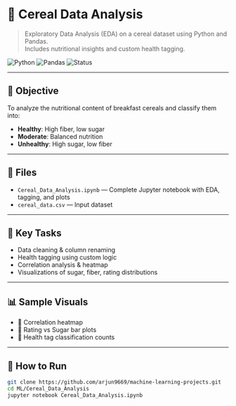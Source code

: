 # 🥣 Cereal Data Analysis

> Exploratory Data Analysis (EDA) on a cereal dataset using Python and Pandas.  
> Includes nutritional insights and custom health tagging.

![Python](https://img.shields.io/badge/Python-3.8+-blue.svg)
![Pandas](https://img.shields.io/badge/Pandas-EDA-success.svg)
![Status](https://img.shields.io/badge/Status-Completed-brightgreen.svg)

---

## 📌 Objective

To analyze the nutritional content of breakfast cereals and classify them into:
- **Healthy**: High fiber, low sugar  
- **Moderate**: Balanced nutrition  
- **Unhealthy**: High sugar, low fiber

---

## 📂 Files

- `Cereal_Data_Analysis.ipynb` — Complete Jupyter notebook with EDA, tagging, and plots
- `cereal_data.csv` — Input dataset

---

## 🧪 Key Tasks

- Data cleaning & column renaming
- Health tagging using custom logic
- Correlation analysis & heatmap
- Visualizations of sugar, fiber, rating distributions

---

## 📊 Sample Visuals

- 📌 Correlation heatmap  
- 📌 Rating vs Sugar bar plots  
- 📌 Health tag classification counts

---

## 🚀 How to Run

```bash
git clone https://github.com/arjun9669/machine-learning-projects.git
cd ML/Cereal_Data_Analysis
jupyter notebook Cereal_Data_Analysis.ipynb

